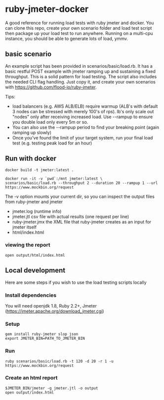 # ruby-jmeter-docker
A good reference for running load tests with ruby jmeter and docker. You can clone this repo, create your own scenario folder and load test script then package up your load test to run anywhere. Running on a multi-cpu instance, you should be able to generate lots of load, ymmv.

## basic scenario
An example script has been provided in scenarios/basic/load.rb. It has a basic restful POST example with jmeter ramping up and sustaining a fixed throughput. This is a solid pattern for load testing. The script also includes the needed CLI flag handling. Just copy it, and create your own scenarios with https://github.com/flood-io/ruby-jmeter.

Tips:
- load balancers (e.g. AWS ALB/ELB) require warmup (ALB's with default 3 nodes can be stressed with merely 100's of rps). lb's only scale out "nodes" only after receiving increased load. Use --rampup to ensure you double load only every 5m or so.
- You can also use the --rampup period to find your breaking point (again ramping up slowly)
- Once you've found the limit of your target system, run your final load test (e.g. testing peak load for an hour)

## Run with docker
```
docker build -t jmeter:latest .

docker run -it -v `pwd`:/mnt jmeter:latest \
scenarios/basic/load.rb --throughput 2 --duration 20 --rampup 1 --url https://www.mockbin.org/request
```

The -v option mounts your current dir, so you can inspect the output files from ruby-jmeter and jmeter
- jmeter.log (runtime info)
- jmeter.jtl csv file with actual results (one request per line)
- ruby-jmeter.jmx the XML file that ruby-jmeter creates as an input for jmeter itself
- html/index.html

### viewing the report
```
open output/html/index.html
```

## Local development

Here are some steps if you wish to use the load testing scripts locally

### Install dependencies

You will need openjdk 1.8, Ruby 2.2+, Jmeter (https://jmeter.apache.org/download_jmeter.cgi)

### Setup

```
gem install ruby-jmeter slop json
export JMETER_BIN=PATH_TO_JMETER_BIN
```

### Run
```
ruby scenarios/basic/load.rb -t 120 -d 20 -r 1 -u https://www.mockbin.org/request
``` 

### Create an html report

```
$JMETER_BIN/jmeter -g jmeter.jtl -o output
open output/index.html
```

